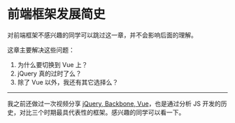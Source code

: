 # 前端框架发展简史

对前端框架不感兴趣的同学可以跳过这一章，并不会影响后面的理解。

这章主要解决这些问题：

1. 为什么要切换到 Vue 上？
2. jQuery 真的过时了么？
3. 除了 Vue 以外，我还有其它选择么？

--------

我之前还做过一次视频分享 [jQuery, Backbone, Vue](https://segmentfault.com/l/1500000008694676)，也是通过分析 JS 开发的历史，对比三个时期最具代表性的框架。感兴趣的同学可以看一下。